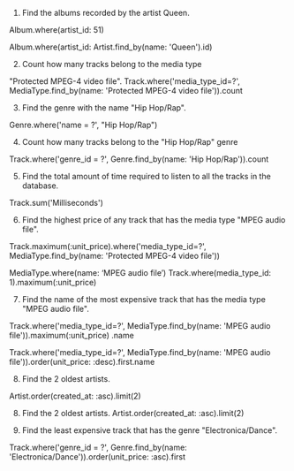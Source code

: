 1. Find the albums recorded by the artist Queen.

Album.where(artist_id: 51)

Album.where(artist_id: Artist.find_by(name: 'Queen').id)

2. Count how many tracks belong to the media type

"Protected MPEG-4 video file".
Track.where('media_type_id=?', MediaType.find_by(name: 'Protected MPEG-4 video file')).count

3. Find the genre with the name "Hip Hop/Rap".

Genre.where('name = ?', "Hip Hop/Rap")

4. Count how many tracks belong to the "Hip Hop/Rap" genre

Track.where('genre_id = ?', Genre.find_by(name: 'Hip Hop/Rap')).count

5. Find the total amount of time required to listen to all the tracks in the database.

Track.sum('Milliseconds')

6. Find the highest price of any track that has the media type "MPEG audio file".

Track.maximum(:unit_price).where('media_type_id=?', MediaType.find_by(name: 'Protected MPEG-4 video file'))

MediaType.where(name: ‘MPEG audio file’)
  Track.where(media_type_id: 1).maximum(:unit_price)

7. Find the name of the most expensive track that has the media type "MPEG audio file".

Track.where('media_type_id=?', MediaType.find_by(name: 'MPEG audio file')).maximum(:unit_price)     .name

Track.where('media_type_id=?', MediaType.find_by(name: 'MPEG audio file')).order(unit_price: :desc).first.name

8. Find the 2 oldest artists.

Artist.order(created_at: :asc).limit(2)

8. Find the 2 oldest artists.
Artist.order(created_at: :asc).limit(2)

9. Find the least expensive track that has the genre "Electronica/Dance".

Track.where('genre_id = ?', Genre.find_by(name: 'Electronica/Dance')).order(unit_price: :asc).first
